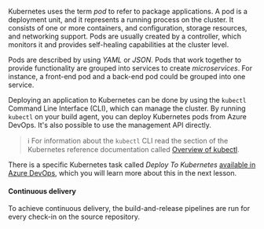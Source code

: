 Kubernetes uses the term *pod* to refer to package applications. A pod is a deployment unit, and it represents a running process on the cluster. It consists of one or more containers, and configuration, storage resources, and networking support. Pods are usually created by a controller, which monitors it and provides self-healing capabilities at the cluster level.

Pods are described by using *YAML* or *JSON*. Pods that work together to provide functionality are grouped into services to create *microservices*. For instance, a front-end pod and a back-end pod could be grouped into one service.

Deploying an application to Kubernetes can be done by using the `kubectl` Command Line Interface (CLI), which can manage the cluster. By running `kubectl` on your build agent, you can deploy Kubernetes pods from Azure DevOps. It's also possible to use the management API directly.

> :information_source: For information about the `kubectl` CLI read the section of the Kubernetes reference documentation called [Overview of kubectl](https://kubernetes.io/docs/reference/kubectl/overview/).

There is a specific Kubernetes task called *Deploy To Kubernetes* [available in Azure DevOps](https://docs.microsoft.com/en-us/azure/devops/pipelines/tasks/deploy/kubernetes?view=vsts), which you will learn more about this in the next lesson.

#### Continuous delivery

To achieve continuous delivery, the build-and-release pipelines are run for every check-in on the source repository.
